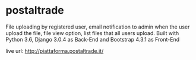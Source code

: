 # postaltrade
File uploading by registered user, email notification to admin when the user upload the file, file view option, list files that all users upload. Built with Python 3.6, Django 3.0.4 as Back-End and Bootstrap 4.3.1 as Front-End

live url: http://piattaforma.postaltrade.it/
